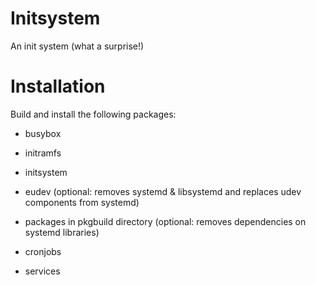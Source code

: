 Initsystem
==========

An init system (what a surprise!)

Installation
============

Build and install the following packages:

- busybox
- initramfs
- initsystem
- eudev (optional: removes systemd & libsystemd and replaces udev components from systemd)
- packages in pkgbuild directory (optional: removes dependencies on systemd libraries)

- cronjobs
- services
